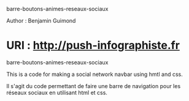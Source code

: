 barre-boutons-animes-reseaux-sociaux

Author : Benjamin Guimond

URI : http://push-infographiste.fr
====================================

barre-boutons-animes-reseaux-sociaux

This is a code for making a social network navbar using hmtl and css. 

Il s'agit du code permettant de faire une barre de navigation pour les réseaux sociaux en utilisant html et css.

